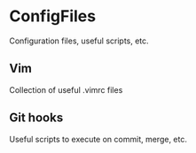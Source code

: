 # ConfigFiles
Configuration files, useful scripts, etc.

## Vim
Collection of useful .vimrc files

## Git hooks
Useful scripts to execute on commit, merge, etc.
